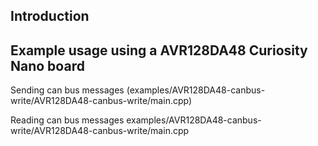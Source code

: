 ## Introduction


## Example usage using a AVR128DA48 Curiosity Nano board

Sending can bus messages
(examples/AVR128DA48-canbus-write/AVR128DA48-canbus-write/main.cpp)

Reading can bus messages
examples/AVR128DA48-canbus-write/AVR128DA48-canbus-write/main.cpp
